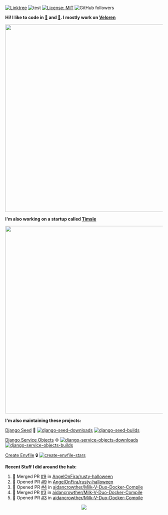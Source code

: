 [![Linktree](https://img.shields.io/badge/linktree-1de9b6?style=for-the-badge&logo=linktree&logoColor=white)](https://linktr.ee/angelonfira)
![test](https://hits.seeyoufarm.com/api/count/incr/badge.svg?url=https://github.com/AngelOnFira)
[![License: MIT](https://img.shields.io/badge/License-MIT-yellow.svg)](https://opensource.org/licenses/MIT)
![GitHub followers](https://img.shields.io/github/followers/angelonfira?style=social)

**Hi! I like to code in [:crab:](https://www.rust-lang.org/) and [:snake:](https://www.python.org/). I mostly work on [Veloren](https://veloren.net)**

<p align="center">
  <img width="600" src="https://media.discordapp.net/attachments/444005079410802699/730566298073038949/rsz_5f0656b6aa176.png">
</p>

**I'm also working on a startup called [Timsle](https://timsle.com)**

<p align="center">
  <img width="600" src="https://media.discordapp.net/attachments/444005079410802699/730566842674053130/rsz_5f0657242abb4.png">
</p>

**I'm also maintaining these projects:**

[Django Seed](https://github.com/Brobin/django-seed)
:seedling:
[![django-seed-downloads](https://pepy.tech/badge/django-seed)](https://pepy.tech/project/django-seed)
[![django-seed-builds](https://github.com/Brobin/django-seed/workflows/Test/badge.svg)](https://github.com/Brobin/django-seed)

[Django Service Objects](https://github.com/mixxorz/django-service-objects)
:gear:
[![django-service-objects-downloads](https://pepy.tech/badge/django-service-objects)](https://pepy.tech/project/django-service-objects)
[![django-service-objects-builds](https://github.com/mixxorz/django-service-objects/actions/workflows/test.yml/badge.svg)](https://github.com/mixxorz/django-service-objects/actions/workflows/test.yml)

[Create Envfile](https://github.com/SpicyPizza/create-envfile)
:lock:
[![create-envfile-stars](https://img.shields.io/github/stars/SpicyPizza/create-envfile?style=social)](https://github.com/SpicyPizza/create-envfile)

**Recent Stuff I did around the hub:**

<!--START_SECTION:activity-->
1. 🎉 Merged PR [#9](https://github.com/AngelOnFira/rusty-halloween/pull/9) in [AngelOnFira/rusty-halloween](https://github.com/AngelOnFira/rusty-halloween)
2. 💪 Opened PR [#9](https://github.com/AngelOnFira/rusty-halloween/pull/9) in [AngelOnFira/rusty-halloween](https://github.com/AngelOnFira/rusty-halloween)
3. 💪 Opened PR [#4](https://github.com/aidancrowther/Milk-V-Duo-Docker-Compile/pull/4) in [aidancrowther/Milk-V-Duo-Docker-Compile](https://github.com/aidancrowther/Milk-V-Duo-Docker-Compile)
4. 🎉 Merged PR [#3](https://github.com/aidancrowther/Milk-V-Duo-Docker-Compile/pull/3) in [aidancrowther/Milk-V-Duo-Docker-Compile](https://github.com/aidancrowther/Milk-V-Duo-Docker-Compile)
5. 💪 Opened PR [#3](https://github.com/aidancrowther/Milk-V-Duo-Docker-Compile/pull/3) in [aidancrowther/Milk-V-Duo-Docker-Compile](https://github.com/aidancrowther/Milk-V-Duo-Docker-Compile)
<!--END_SECTION:activity-->

<p align="center">
  <img src="https://github-profile-trophy.vercel.app/?username=angelonfira&column=4&theme=nord&margin-w=15&margin-h=15">
</p>
